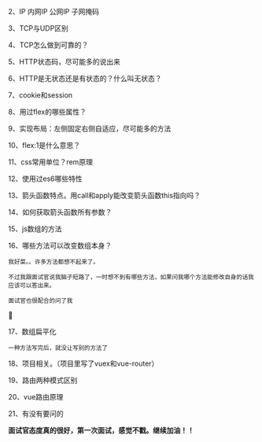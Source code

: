
 2、IP  内网IP  公网IP  子网掩码

 3、TCP与UDP区别

 4、TCP怎么做到可靠的？

 5、HTTP状态码，尽可能多的说出来

 6、HTTP是无状态还是有状态的？什么叫无状态？

 7、cookie和session

 8、用过flex的哪些属性？

 9、实现布局：左侧固定右侧自适应，尽可能多的方法

 10、flex:1是什么意思？

 11、css常用单位？rem原理

 12、使用过es6哪些特性

 13、箭头函数特点。用call和apply能改变箭头函数this指向吗？

 14、如何获取箭头函数所有参数？

 15、js数组的方法

 16、哪些方法可以改变数组本身？

    我好菜。。许多方法都想不起来了。

    不过我跟面试官说我脑子短路了，一时想不到有哪些方法，如果问我哪个方法能修改自身的话我应该可以答出来。

    面试官也很配合的问了我
 🤣

 17、数组扁平化

    一种方法写完后，就没让写别的方法了

 18、项目相关。（项目里写了vuex和vue-router）

 19、路由两种模式区别

  20、vue路由原理

  21、有没有要问的

 **面试官态度真的很好，第一次面试，感觉不戳。继续加油！！**
